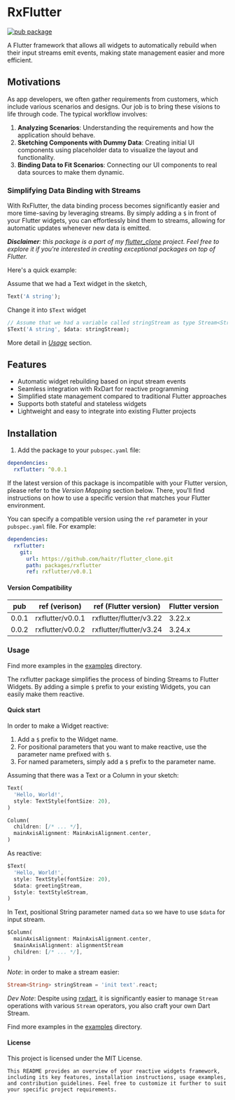 # RxFlutter

[![pub package](https://img.shields.io/pub/v/rxflutter.svg?label=rxflutter&color=blue)](https://pub.dartlang.org/packages/rxflutter)

A Flutter framework that allows all widgets to automatically rebuild when their input streams emit events, making state management easier and more efficient.

## Motivations

As app developers, we often gather requirements from customers, which include various scenarios and designs. Our job is to bring these visions to life through code. The typical workflow involves:

1. **Analyzing Scenarios**: Understanding the requirements and how the application should behave.
2. **Sketching Components with Dummy Data**: Creating initial UI components using placeholder data to visualize the layout and functionality.
3. **Binding Data to Fit Scenarios**: Connecting our UI components to real data sources to make them dynamic.

### Simplifying Data Binding with Streams

With RxFlutter, the data binding process becomes significantly easier and more time-saving by leveraging streams. By simply adding a `$` in front of your Flutter widgets, you can effortlessly bind them to streams, allowing for automatic updates whenever new data is emitted.

***Disclaimer**: this package is a part of my [flutter_clone](https://github.com/haitr/flutter_clone) project. Feel free to explore it if you're interested in creating exceptional packages on top of Flutter.*

Here's a quick example:

Assume that we had a Text widget in the sketch,
```dart
Text('A string');
```
Change it into `$Text` widget
```dart
// Assume that we had a variable called stringStream as type Stream<String>;
$Text('A string', $data: stringStream);
```

More detail in [*Usage*](#usage) section.

## Features

- Automatic widget rebuilding based on input stream events
- Seamless integration with RxDart for reactive programming
- Simplified state management compared to traditional Flutter approaches
- Supports both stateful and stateless widgets
- Lightweight and easy to integrate into existing Flutter projects

## Installation

1. Add the package to your `pubspec.yaml` file:

```yaml
dependencies:
  rxflutter: ^0.0.1
```

If the latest version of this package is incompatible with your Flutter version, please refer to the *Version Mapping* section below. There, you'll find instructions on how to use a specific version that matches your Flutter environment.

You can specify a compatible version using the `ref` parameter in your `pubspec.yaml` file. For example:

```yaml
dependencies:
  rxflutter:
    git:
      url: https://github.com/haitr/flutter_clone.git
      path: packages/rxflutter
      ref: rxflutter/v0.0.1
```

#### Version Compatibility

| pub | ref (verison) | ref (Flutter version) | Flutter version |
| -- | -- | -- | -- |
| 0.0.1 | rxflutter/v0.0.1 | rxflutter/flutter/v3.22 | 3.22.x |
| 0.0.2 | rxflutter/v0.0.2 | rxflutter/flutter/v3.24 | 3.24.x |

### Usage

Find more examples in the [examples](./example) directory.

The rxflutter package simplifies the process of binding Streams to Flutter Widgets. By adding a simple `$` prefix to your existing Widgets, you can easily make them reactive.

#### Quick start

In order to make a Widget reactive:

1. Add a `$` prefix to the Widget name.
2. For positional parameters that you want to make reactive, use the parameter name prefixed with `$`.
3. For named parameters, simply add a `$` prefix to the parameter name.

Assuming that there was a Text or a Column in your sketch:

```dart
Text(
  'Hello, World!',
  style: TextStyle(fontSize: 20),
)
```

```dart
Column(
  children: [/* ... */],
  mainAxisAlignment: MainAxisAlignment.center,
)
```

As reactive:

```dart
$Text(
  'Hello, World!', 
  style: TextStyle(fontSize: 20),
  $data: greetingStream,
  $style: textStyleStream,
)
```
In Text, positional String parameter named `data` so we have to use `$data` for input stream.

```dart
$Column(
  mainAxisAlignment: MainAxisAlignment.center,
  $mainAxisAlignment: alignmentStream
  children: [/* ... */],
)
```

*Note*: in order to make a stream easier:

```dart
Stream<String> stringStream = 'init text'.react;
```

*Dev Note*: Despite using [rxdart](https://github.com/ReactiveX/rxdart), it is significantly easier to manage `Stream` operations with various `Stream` operators, you also craft your own Dart Stream.

Find more examples in the [examples](./example) directory.

#### License

This project is licensed under the MIT License.

```
This README provides an overview of your reactive widgets framework, including its key features, installation instructions, usage examples, and contribution guidelines. Feel free to customize it further to suit your specific project requirements.
```
